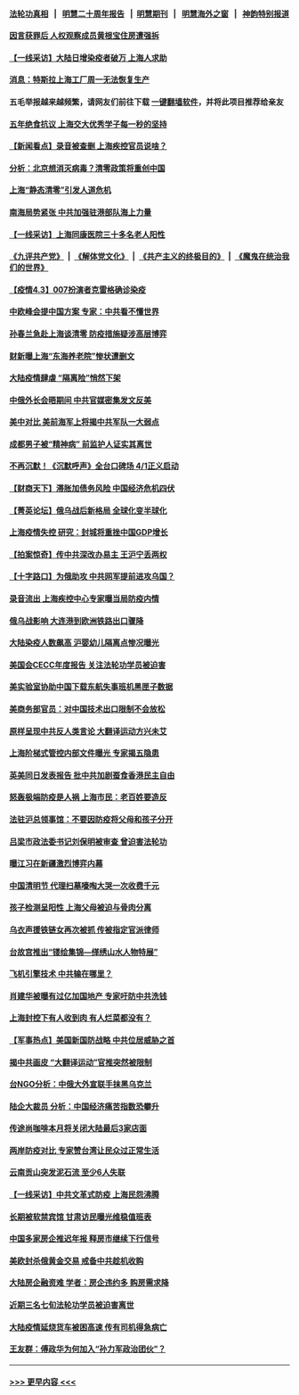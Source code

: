 #### [法轮功真相](https://github.com/gfw-breaker/truth/blob/master/README.md?t=0) &nbsp;&nbsp;|&nbsp;&nbsp; [明慧二十周年报告](https://github.com/gfw-breaker/mh-reports/blob/master/README.md?t=0) &nbsp;&nbsp;|&nbsp;&nbsp;[明慧期刊](https://github.com/gfw-breaker/mh-qikan) &nbsp;&nbsp;|&nbsp;&nbsp; [明慧海外之窗](https://github.com/gfw-breaker/mh-news/blob/master/README.md?t=0) &nbsp;&nbsp;|&nbsp;&nbsp; [神韵特别报道](https://github.com/gfw-breaker/mh-news/blob/master/shenyun.md?t=0)
#### [因言获罪后 人权观察成员黄根宝住房遭强拆](../pages/nsc413/n13693122.md?t=04040452) 
#### [【一线采访】大陆日增染疫者破万 上海人求助](../pages/nsc413/n13692063.md?t=04040452) 
#### [消息：特斯拉上海工厂周一无法恢复生产](../pages/nsc413/n13692968.md?t=04040452) 
#### 五毛举报越来越频繁，请网友们前往下载 [一键翻墙软件](https://github.com/gfw-breaker/ssr-accounts)，并将此项目推荐给亲友
#### [五年绝食抗议 上海交大优秀学子每一秒的坚持](../pages/nsc413/n13669136.md?t=04040452) 
#### [【新闻看点】录音被查删 上海疾控官员说啥？](../pages/nsc413/n13691440.md?t=04040452) 
#### [分析：北京想消灭病毒？清零政策将重创中国](../pages/nsc413/n13691378.md?t=04040452) 
#### [上海“静态清零”引发人道危机](../pages/nsc413/n13692750.md?t=04040452) 
#### [南海局势紧张 中共加强驻港部队海上力量](../pages/nsc413/n13692721.md?t=04040452) 
#### [【一线采访】上海同康医院三十多名老人阳性](../pages/nsc413/n13692575.md?t=04040452) 
#### [《九评共产党》](https://github.com/begood0513/9ping.md/blob/master/README.md) &nbsp;|&nbsp; [《解体党文化》](../../../../jtdwh.md/blob/master/README.md)  &nbsp;|&nbsp; [《共产主义的终极目的》](../../../../gczydzjmd.md/blob/master/README.md) &nbsp;|&nbsp; [《魔鬼在统治我们的世界》](../../../../mgztzwmdsj.md/blob/master/README.md) 
#### [【疫情4.3】007扮演者克雷格确诊染疫](../pages/nsc413/n13692219.md?t=04040452) 
#### [中欧峰会提中国方案 专家：中共看不懂世界](../pages/nsc413/n13692160.md?t=04040452) 
#### [孙春兰急赴上海谈清零 防疫措施疑涉高层博弈](../pages/nsc413/n13691756.md?t=04040452) 
#### [财新曝上海“东海养老院”惨状遭删文](../pages/nsc413/n13691898.md?t=04040452) 
#### [大陆疫情肆虐 “隔离险”悄然下架](../pages/nsc413/n13690813.md?t=04040452) 
#### [中俄外长会晤期间 中共官媒密集发文反美](../pages/nsc413/n13692080.md?t=04040452) 
#### [美中对比 美前海军上将揭中共军队一大弱点](../pages/nsc413/n13684986.md?t=04040452) 
#### [成都男子被“精神病” 前监护人证实其离世](../pages/nsc413/n13691692.md?t=04040452) 
#### [不再沉默！《沉默呼声》全台口碑场 4/1正义启动](../pages/nsc413/n13691220.md?t=04040452) 
#### [【财商天下】滞胀加债务风险 中国经济危机四伏](../pages/nsc413/n13691270.md?t=04040452) 
#### [【菁英论坛】俄乌战后新格局 全球化变半球化](../pages/nsc413/n13691014.md?t=04040452) 
#### [上海疫情失控 研究：封城将重挫中国GDP增长](../pages/nsc413/n13691515.md?t=04040452) 
#### [【拍案惊奇】传中共深改办易主 王沪宁丢两权](../pages/nsc413/n13691255.md?t=04040452) 
#### [【十字路口】为俄助攻 中共网军提前进攻乌国？](../pages/nsc413/n13690617.md?t=04040452) 
#### [录音流出 上海疾控中心专家曝当局防疫内情](../pages/nsc413/n13691390.md?t=04040452) 
#### [俄乌战影响 大连港到欧洲铁路出口骤降](../pages/nsc413/n13691366.md?t=04040452) 
#### [大陆染疫人数飙高 沪婴幼儿隔离点惨况曝光](../pages/nsc413/n13690387.md?t=04040452) 
#### [美国会CECC年度报告 关注法轮功学员被迫害](../pages/nsc413/n13691316.md?t=04040452) 
#### [美实验室协助中国下载东航失事班机黑匣子数据](../pages/nsc413/n13691112.md?t=04040452) 
#### [美商务部官员：对中国技术出口限制不会放松](../pages/nsc413/n13691236.md?t=04040452) 
#### [原样呈现中共反人类言论 大翻译运动方兴未艾](../pages/nsc413/n13691246.md?t=04040452) 
#### [上海阶梯式管控内部文件曝光 专家揭五隐患](../pages/nsc413/n13691030.md?t=04040452) 
#### [英美同日发表报告 批中共加剧蚕食香港民主自由](../pages/nsc413/n13691287.md?t=04040452) 
#### [怒轰极端防疫是人祸 上海市民：老百姓要造反](../pages/nsc413/n13691111.md?t=04040452) 
#### [法驻沪总领事馆：不要因防疫将父母和孩子分开](../pages/nsc413/n13691176.md?t=04040452) 
#### [吕梁市政法委书记刘保明被审查 曾迫害法轮功](../pages/nsc413/n13690805.md?t=04040452) 
#### [曝江习在新疆激烈博弈内幕](../pages/nsc413/n13691201.md?t=04040452) 
#### [中国清明节 代理扫墓嚎啕大哭一次收费千元](../pages/nsc413/n13691151.md?t=04040452) 
#### [孩子检测呈阳性 上海父母被迫与骨肉分离](../pages/nsc413/n13690917.md?t=04040452) 
#### [乌衣声援铁链女再次被抓 传被指定官派律师](../pages/nsc413/n13691069.md?t=04040452) 
#### [台故宫推出“镂绘集锦—缂绣山水人物特展”](../pages/nsc413/n13690998.md?t=04040452) 
#### [飞机引擎技术 中共输在哪里？](../pages/nsc413/n13690281.md?t=04040452) 
#### [肖建华被曝有过亿加国地产 专家吁防中共洗钱](../pages/nsc413/n13689005.md?t=04040452) 
#### [上海封控下有人收到肉 有人烂菜都没有？](../pages/nsc413/n13690892.md?t=04040452) 
#### [【军事热点】美国新国防战略 中共位居威胁之首](../pages/nsc413/n13689428.md?t=04040452) 
#### [揭中共画皮 “大翻译运动”官推突然被限制](../pages/nsc413/n13690811.md?t=04040452) 
#### [台NGO分析：中俄大外宣联手抹黑乌克兰](../pages/nsc413/n13690514.md?t=04040452) 
#### [陆企大裁员 分析：中国经济痛苦指数恐攀升](../pages/nsc413/n13690796.md?t=04040452) 
#### [传途尚咖啡本月将关闭大陆最后3家店面](../pages/nsc413/n13690251.md?t=04040452) 
#### [两岸防疫对比 专家赞台湾让民众过正常生活](../pages/nsc413/n13690140.md?t=04040452) 
#### [云南贡山突发泥石流 至少6人失联](../pages/nsc413/n13690518.md?t=04040452) 
#### [【一线采访】中共文革式防疫 上海民怨沸腾](../pages/nsc413/n13690233.md?t=04040452) 
#### [长期被软禁宾馆 甘肃访民曝光维稳值班表](../pages/nsc413/n13690402.md?t=04040452) 
#### [中国多家房企推迟年报 释房市继续下行信号](../pages/nsc413/n13690403.md?t=04040452) 
#### [美欧封杀俄黄金交易 戒备中共趁机收购](../pages/nsc413/n13690297.md?t=04040452) 
#### [大陆房企融资难 学者：房企违约多 购房需求降](../pages/nsc413/n13690025.md?t=04040452) 
#### [近期三名七旬法轮功学员被迫害离世](../pages/nsc413/n13688715.md?t=04040452) 
#### [大陆疫情延烧货车被困高速 传有司机得急病亡](../pages/nsc413/n13690136.md?t=04040452) 
#### [王友群：傅政华为何加入“孙力军政治团伙”？](../pages/nsc413/n13690041.md?t=04040452) 

----
#### [ >>> 更早内容 <<< ](../indexes/nsc413-earlier.md)
